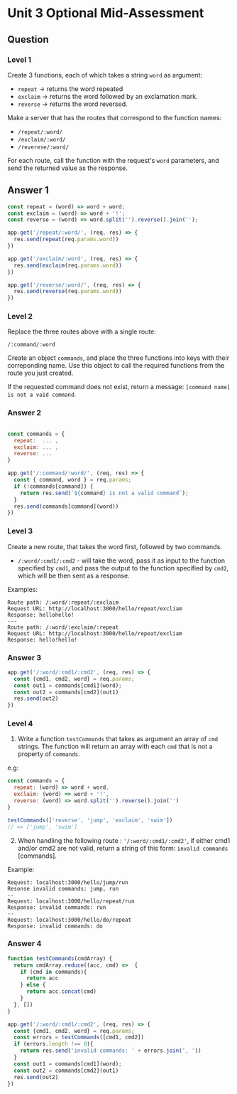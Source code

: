 # Unit 3 Optional Mid-Assessment

## Question

### Level 1

Create 3 functions, each of which takes a string `word` as argument:

* `repeat` ->  returns the word repeated
* `exclaim` -> returns the word followed by an exclamation mark.
* `reverse` -> returns the word reversed.

Make a server that has the routes that correspond to the function names:

* `/repeat/:word/`
* `/exclaim/:word/`
* `/reverese/:word/`

For each route, call the function with the request's `word` parameters, and send the returned value as the response.

## Answer 1

```js
const repeat = (word) => word + word;
const exclaim = (word) => word + '!';
const reverse = (word) => word.split('').reverse().join('');

app.get('/repeat/:word/', (req, res) => {
  res.send(repeat(req.params.word))
})

app.get('/exclaim/:word', (req, res) => {
  res.send(exclaim(req.params.word))
})

app.get('/reverse/:word/', (req, res) => {
  res.send(reverse(req.params.word))
})
```

### Level 2

Replace the three routes above with a single route:

`/:command/:word`

Create an object `commands`, and place the three functions into keys with their correponding name. Use this object to call the required functions from the route you just created.

If the requested command does not exist, return a message: `[command name] is not a vaid command`.

### Answer 2

```js

const commands = {
  repeat:  ... ,
  exclaim: ... ,
  reverse: ...
}

app.get('/:command/:word/', (req, res) => {
  const { command, word } = req.params;
  if (!commands[command]) {
    return res.send(`${command} is not a valid command`);
  }
  res.send(commands[command](word))
})
```

### Level 3

Create a new route, that takes the word first, followed by two commands.

* `/:word/:cmd1/:cmd2` - will take the word, pass it as input to the function specified by `cmd1`,
  and pass the output to the function specified by `cmd2`, which will be then sent as a response.

Examples:

```text
Route path: /:word/:repeat/:exclaim
Request URL: http://localhost:3000/hello/repeat/excliam
Response: hellohello!
---
Route path: /:word/:exclaim/:repeat
Request URL: http://localhost:3000/hello/repeat/excliam
Response: hello!hello!
```

### Answer 3

```js
app.get('/:word/:cmd1/:cmd2', (req, res) => {
  const {cmd1, cmd2, word} = req.params;
  const out1 = commands[cmd1](word);
  const out2 = commands[cmd2](out1)
  res.send(out2)
})
```

### Level 4

1. Write a function `testCommands` that takes as argument an array of `cmd` strings. The function will return an array with each `cmd` that is not a property of `commands`.

e.g:

```js
const commands = {
  repeat: (word) => word + word,
  exclaim: (word) => word + '!',
  reverse: (word) => word.split('').reverse().join('')
}

testCommands(['reverse', 'jump', 'exclaim', 'swim'])
// => ['jump', 'swim']
```

2. When handling the following route : `'/:word/:cmd1/:cmd2'`, if either cmd1 and/or cmd2 are not valid, return a string of this form: `invalid commands` [commands].

Example:

```text
Request: localhost:3000/hello/jump/run
Resonse invalid commands: jump, run
--
Request: localhost:3000/hello/repeat/run
Response: invalid commands: run
--
Request: localhost:3000/hello/do/repeat
Response: invalid commands: do
```

### Answer 4

```js
function testCommands(cmdArray) {
  return cmdArray.reduce((acc, cmd) =>  {
    if (cmd in commands){
      return acc
    } else {
      return acc.concat(cmd)
    }
  }, [])
}

app.get('/:word/:cmd1/:cmd2', (req, res) => {
  const {cmd1, cmd2, word} = req.params;
  const errors = testCommands([cmd1, cmd2])
  if (errors.length !== 0){
    return res.send('invalid commands: ' + errors.join(', '))
  }
  const out1 = commands[cmd1](word);
  const out2 = commands[cmd2](out1)
  res.send(out2)
})
```